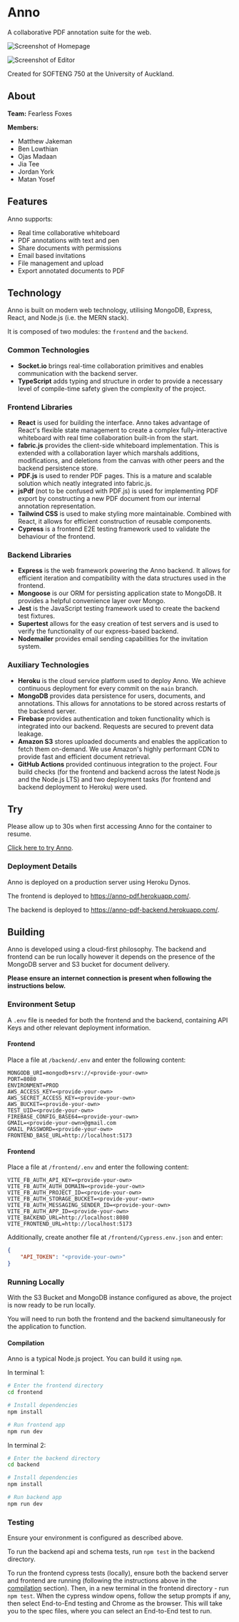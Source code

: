 # Anno
A collaborative PDF annotation suite for the web.

![Screenshot of Homepage](screenshot.png)

![Screenshot of Editor](screenshot2.png)



Created for SOFTENG 750 at the University of Auckland.

## About
**Team:** Fearless Foxes

**Members:**
 * Matthew Jakeman
 * Ben Lowthian
 * Ojas Madaan
 * Jia Tee
 * Jordan York
 * Matan Yosef

## Features
Anno supports:

 - Real time collaborative whiteboard
 - PDF annotations with text and pen
 - Share documents with permissions
 - Email based invitations
 - File management and upload
 - Export annotated documents to PDF

## Technology
Anno is built on modern web technology, utilising MongoDB, Express, React, and Node.js (i.e. the MERN stack).

It is composed of two modules: the
`frontend` and the `backend`.

### Common Technologies
 * **Socket.io** brings real-time collaboration primitives and enables communication with the backend server.
 * **TypeScript** adds typing and structure in order to provide a necessary  level of compile-time safety given the complexity of the project.

### Frontend Libraries
 * **React** is used for building the interface. Anno takes advantage of React's flexible state management to create a complex fully-interactive whiteboard with real time collaboration built-in from the start.
 * **fabric.js** provides the client-side whiteboard implementation. This is extended with a collaboration layer which marshals additions, modifications, and deletions from the canvas with other peers and the backend persistence store.
 * **PDF.js** is used to render PDF pages. This is a mature and scalable solution which neatly integrated into fabric.js.
 * **jsPdf** (not to be confused with PDF.js) is used for implementing PDF export by constructing a new PDF document from our internal annotation representation.
 * **Tailwind CSS** is used to make styling more maintainable. Combined with React, it allows for efficient construction of reusable components.
 * **Cypress** is a frontend E2E testing framework used to validate the behaviour of the frontend.

### Backend Libraries
 * **Express** is the web framework powering the Anno backend. It allows for efficient iteration and compatibility with the data structures used in the frontend.
 * **Mongoose** is our ORM for persisting application state to MongoDB. It provides a helpful convenience layer over Mongo.
 * **Jest** is the JavaScript testing framework used to create the backend test fixtures.
 * **Supertest** allows for the easy creation of test servers and is used to verify the functionality of our express-based backend. 
 * **Nodemailer** provides email sending capabilities for the invitation system.

### Auxiliary Technologies
 * **Heroku** is the cloud service platform used to deploy Anno. We achieve continuous deployment for every commit on the `main` branch.
 * **MongoDB** provides data persistence for users, documents, and annotations. This allows for annotations to be stored across restarts of the backend server.
 * **Firebase** provides authentication and token functionality which is integrated into our backend. Requests are secured to prevent data leakage.
 * **Amazon S3** stores uploaded documents and enables the application to fetch them on-demand. We use Amazon's highly performant CDN to provide fast and efficient document retrieval.
 * **GitHub Actions** provided continuous integration to the project. Four build checks (for the frontend and backend across the latest Node.js and the Node.js LTS) and two deployment tasks (for frontend and backend deployment to Heroku) were used.

## Try
Please allow up to 30s when first accessing Anno for the container to resume.

[Click here to try Anno](https://anno-pdf.herokuapp.com/).

### Deployment Details
Anno is deployed on a production server using Heroku Dynos.

The frontend is deployed to https://anno-pdf.herokuapp.com/.

The backend is deployed to https://anno-pdf-backend.herokuapp.com/.


## Building
Anno is developed using a cloud-first philosophy. The backend and frontend can be run locally however it depends on the presence of the MongoDB server and S3 bucket for document delivery.

**Please ensure an internet connection is present when following the instructions below.**

### Environment Setup
A `.env` file is needed for both the frontend and the backend, containing API Keys and other relevant deployment information.

#### Frontend
Place a file at `/backend/.env` and enter the following content:

```dotenv
MONGODB_URI=mongodb+srv://<provide-your-own>
PORT=8080
ENVIRONMENT=PROD
AWS_ACCESS_KEY=<provide-your-own>
AWS_SECRET_ACCESS_KEY=<provide-your-own>
AWS_BUCKET=<provide-your-own>
TEST_UID=<provide-your-own>
FIREBASE_CONFIG_BASE64=<provide-your-own>
GMAIL=<provide-your-own>@gmail.com
GMAIL_PASSWORD=<provide-your-own>
FRONTEND_BASE_URL=http://localhost:5173
```

#### Frontend
Place a file at `/frontend/.env` and enter the following content:

```dotenv
VITE_FB_AUTH_API_KEY=<provide-your-own>
VITE_FB_AUTH_AUTH_DOMAIN=<provide-your-own>
VITE_FB_AUTH_PROJECT_ID=<provide-your-own>
VITE_FB_AUTH_STORAGE_BUCKET=<provide-your-own>
VITE_FB_AUTH_MESSAGING_SENDER_ID=<provide-your-own>
VITE_FB_AUTH_APP_ID=<provide-your-own>
VITE_BACKEND_URL=http://localhost:8080
VITE_FRONTEND_URL=http://localhost:5173
```

Additionally, create another file at `/frontend/Cypress.env.json` and enter:

```json
{
    "API_TOKEN": "<provide-your-own>"
}
```

### Running Locally
With the S3 Bucket and MongoDB instance configured as above, the project is now ready to be run locally.

You will need to run both the frontend and the backend simultaneously for the application to function.

#### Compilation
Anno is a typical Node.js project. You can build it using `npm`.

In terminal 1:

```bash
# Enter the frontend directory
cd frontend

# Install dependencies
npm install

# Run frontend app
npm run dev
```

In terminal 2:

```bash
# Enter the backend directory
cd backend

# Install dependencies
npm install

# Run backend app
npm run dev
```

### Testing
Ensure your environment is configured as described above.

To run the backend api and schema tests, run `npm test` in the backend directory.

To run the frontend cypress tests (locally), ensure both the backend server and frontend are running (following the instructions above in the [compilation](#compilation) section).
Then, in a new terminal in the frontend directory - run `npm test`. When the cypress window opens, follow the setup prompts if any, then select End-to-End testing and Chrome as the browser.
This will take you to the spec files, where you can select an End-to-End test to run.
